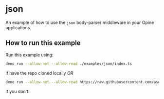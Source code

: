# json

An example of how to use the `json` body-parser middleware in your Opine
applications.

## How to run this example

Run this example using:

```bash
deno run --allow-net --allow-read ./examples/json/index.ts
```

if have the repo cloned locally _OR_

```bash
deno run --allow-net --allow-read https://raw.githubusercontent.com/asos-craigmorten/opine/main/examples/json/index.ts
```

if you don't!
